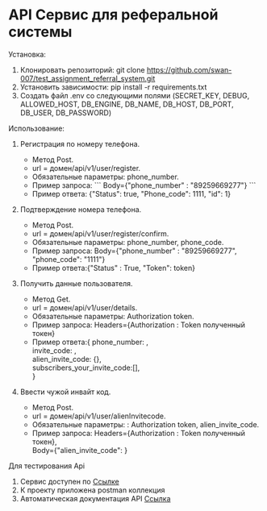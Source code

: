 # API Сервис для реферальной системы



Установка:
1. Клонировать репозиторий: git clone https://github.com/swan-007/test_assignment_referral_system.git
2. Установить зависимости: pip install -r requirements.txt
3. Создать файл .env со следующими полями (SECRET_KEY, DEBUG, ALLOWED_HOST, DB_ENGINE, DB_NAME, DB_HOST, DB_PORT, DB_USER, DB_PASSWORD)

Использование:

1. Регистрация по номеру телефона. 
   - Метод Post.  
   - url = домен/api/v1/user/register.  
   - Обязательные параметры: phone_number.  
   - Пример запроса:
     \```
     Body={"phone_number" :  "89259669277"}
     \```
   - Пример ответа: {"Status": true, "Phone_code": 1111, "id": 1}  

2. Подтверждение номера телефона.  
   - Метод Post.  
   - url = домен/api/v1/user/register/confirm.  
   - Обязательные параметры: phone_number, phone_code.  
   - Пример запроса: Body={"phone_number" :  "89259669277", "phone_code": "1111"}  
   - Пример ответа:{"Status" : True, "Token": token}
   
3. Получить данные пользователя.  
   - Метод Get.  
   - url = домен/api/v1/user/details.  
   - Обязательные параметры: Authorization token.  
   - Пример запроса: Headers={Authorization : Token полученный токен}  
   - Пример ответа:{
                  phone_number: ,  
                  invite_code: ,  
                  alien_invite_code: {},  
                  subscribers_your_invite_code:[],  
                 }
      
4. Ввести чужой инвайт код.  
   - Метод Post.  
   - url = домен/api/v1/user/alienInvitecode.  
   - Обязательные параметры: : Authorization token, alien_invite_code.  
   - Пример запроса:
                     Headers={Authorization : Token полученный токен},  
                     Body={"alien_invite_code": }  


Для тестирования Api 
1. Сервис доступен по [Ссылке](http://194.58.92.12/) 
2. К проекту приложена postman коллекция
3. Автоматическая документация API [Ссылка](http://194.58.92.12/api/docs/) 
